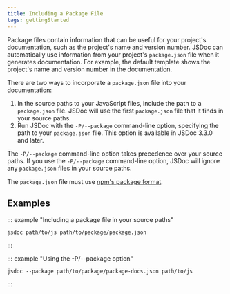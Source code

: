 ```yaml
---
title: Including a Package File
tags: gettingStarted
---
```


Package files contain information that can be useful for your project's documentation, such as
the project's name and version number. JSDoc can automatically use information from your project's
`package.json` file when it generates documentation. For example, the default template shows
the project's name and version number in the documentation.

There are two ways to incorporate a `package.json` file into your documentation:

1. In the source paths to your JavaScript files, include the path to a `package.json` file. JSDoc
will use the first `package.json` file that it finds in your source paths.
1. Run JSDoc with the `-P/--package` command-line option, specifying the path to your `package.json`
file. This option is available in JSDoc 3.3.0 and later.

The `-P/--package` command-line option takes precedence over your source paths. If you use the
`-P/--package` command-line option, JSDoc will ignore any `package.json` files in your source paths.

The `package.json` file must use [npm's package format][package-json].

[package-json]: https://docs.npmjs.com/files/package.json


## Examples

::: example "Including a package file in your source paths"

```
jsdoc path/to/js path/to/package/package.json
```
:::

::: example "Using the -P/--package option"

```
jsdoc --package path/to/package/package-docs.json path/to/js
```
:::
